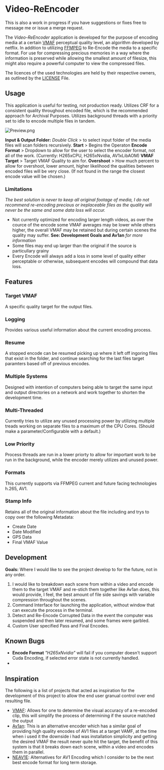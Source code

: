 # Video-ReEncoder

This is also a work in progress if you have suggestions or fixes free to message me or issue a merge request.

The _Video-ReEncoder_ application is developed for the purpose of encoding media at a certain [VMAF](https://github.com/Netflix/vmaf) perceptual quality level, an algorithm developed by netflix. In addition to utilizing [FFMPEG](https://www.ffmpeg.org/) to Re-Encode the media to a specific format. For use for compressing precious memories in a way where the information is preserved while allowing the smallest amount of filesize, this might also require a powerful computer to view the compressed files.

The licences of the used technologies are held by their respective owners, as outlined by the [LICENSE](LICENSE.md) File.

## Usage
This application is useful for testing, not production ready. Utilizes CRF for a consistent quality throughout encoded file, which is the recommended approach for Archival Purposes. Utilizes background threads with a priority set to idle to encode multiple files in tandem.

![Preview.png](https://github.com/benjstern/Video-ReEncoder/blob/b860b7abaa4fc0c697b6faebefda2d64725ee74c/Documents/Images/Preview.png)

**Input & Output Folder:** _Double Click_ > to select input folder of the media files will scan folders recursively.
**Start** > Begins the Operaton
**Encode Format** > Dropdown to allow for the user to select the encoder format, not all of the work. (Currently:  H265xCPU, H265xNvidia,  AV1xLibAOM)
**VMAF Target** > Target VMAF Quality to aim for.
**Overshoot** > How much percent to allow for overshoot, lower amount, higher likelihood the qualities between encoded files will be very close. (If not found in the range the closest encode value will be chosen.)

### Limitations
*The best solution is never to keep all original footage of media, I do not recommend re-encoding precious or ireplaceable files as the quality will never be the same and some data loss will occur.*

- Not currently optimized for encoding larger length videos, as over the cource of the encode some VMAF averages may be lower while others higher, the overall VMAF may be retained but during certain scenes the quality may suffer. **See: Development Goals and Av1an** *for more information*
- Some files may end up larger than the original if the source is particullary grainy
- Every Encode will always add a loss in some level of quality either perceptable or otherwise, subsequent encodes will compound that data loss. 


## Features

### Target VMAF
A specific quality target for the output files.

### Logging
Provides various useful information about the current encoding process.

### Resume
A stopped encode can be resumed picking up where it left off ingoring files that exist in the folder, and continue searching for the last files target paramters based off of previous encodes.

### Multiple Systems
Designed with intention of computers being able to target the same input and output directories on a network and work together to shorten the development time.

### Multi-Threaded
Currently tries to utilize any unused processing power by utilizing multiple treads working on separate files to a maximum of the CPU Cores. (Should make a parameter/Configurable with a default.)

### Low Priority
Process threads are run in a lower priorty to allow for important work to be run in the background, while the encoder merely utilizes and unused power.

### Formats
This currently supports via FFMPEG current and future facing technologies h.265, AV1.

### Stamp Info
Retains all of the original information about the file including and trys to copy over the following Metadata:
 - Create Date
 - Date Modified
 - GPS Data
 - Final VMAF Value

## Development

**Goals:** Where I would like to see the project develop to for the future, not in any order.

1. I would like to breakdown each scene from within a video and encode them to the target VMAF and re-stich them together like Av1an does, this would provide, I feel, the best amount of file side savings with variable compression throughout the scenes.
2. Command Interface for launching the application, without window that can execute the process in the terminal.
3. Detect and Re-Encode Corrupted Data in the event the computer was suspended and then later resumed, and some frames were garbled.
4. Custom User specified Pass and Final Encodes.

## Known Bugs
- **Encode Format** _"H265xNvidia"_ will fail if you computer doesn't support Cuda Encoding, if selected error state is not currently handled.
- 

## Inspiration

The following is a list of projects that acted as inspiration for the development of this project to allow the end user granual control over end resulting file.
- [VMAF](https://github.com/Netflix/vmaf): Allows for one to determine the visual accuracy of a re-encoded clip, this will simplify the process of determining if the source matched the output 
- [Av1an](https://github.com/master-of-zen/Av1an): This is an alternative encoder which has a similar goal of providing high quality encodes of AV1 files at a target VAMF, at the time when i used it the downside i had was installation simplicity and getting the desired VMAF the result never quite hit the target, the benefit of this system is that it breaks down each scene, within a video and encodes them in parallel. 
- [NEAV1E](https://github.com/Alkl58/NotEnoughAV1Encodes): Alternatives for AV1 Encoding which I consider to be the next best encode format for long term storage.
